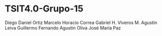 # TSIT4.0-Grupo-15
Diego Daniel Ortiz
Marcelo Horacio Correa
Gabriel H. Viveros M.
Agustin Leiva Guillermo
Fernando Agustin Oliva
José María Paz
